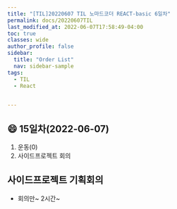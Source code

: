 ```yaml
---
title: "[TIL]20220607 TIL 노마드코더 REACT-basic 6일차"
permalink: docs/20220607TIL
last_modified_at: 2022-06-07T17:58:49-04:00
toc: true
classes: wide
author_profile: false
sidebar:
  title: "Order List"
  nav: sidebar-sample
tags:
  - TIL
  - React
  

---
```


## :smile: 15일차(2022-06-07)


1. 운동(0)
2. 사이드프로젝트 회의

## 사이드프로젝트 기획회의
- 회의만~ 2시간~